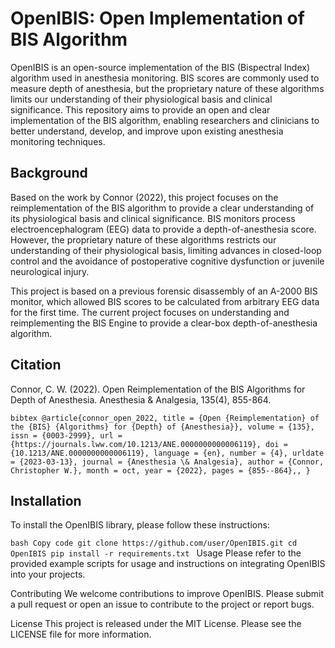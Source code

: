 # **OpenIBIS: Open Implementation of BIS Algorithm**

OpenIBIS is an open-source implementation of the BIS (Bispectral Index) algorithm used in anesthesia monitoring. BIS scores are commonly used to measure depth of anesthesia, but the proprietary nature of these algorithms limits our understanding of their physiological basis and clinical significance. This repository aims to provide an open and clear implementation of the BIS algorithm, enabling researchers and clinicians to better understand, develop, and improve upon existing anesthesia monitoring techniques.

## **Background**
Based on the work by Connor (2022), this project focuses on the reimplementation of the BIS algorithm to provide a clear understanding of its physiological basis and clinical significance. BIS monitors process electroencephalogram (EEG) data to provide a depth-of-anesthesia score. However, the proprietary nature of these algorithms restricts our understanding of their physiological basis, limiting advances in closed-loop control and the avoidance of postoperative cognitive dysfunction or juvenile neurological injury.

This project is based on a previous forensic disassembly of an A-2000 BIS monitor, which allowed BIS scores to be calculated from arbitrary EEG data for the first time. The current project focuses on understanding and reimplementing the BIS Engine to provide a clear-box depth-of-anesthesia algorithm.

## **Citation**
Connor, C. W. (2022). Open Reimplementation of the BIS Algorithms for Depth of Anesthesia. Anesthesia & Analgesia, 135(4), 855-864.


``bibtex
@article{connor_open_2022,
	title = {Open {Reimplementation} of the {BIS} {Algorithms} for {Depth} of {Anesthesia}},
	volume = {135},
	issn = {0003-2999},
	url = {https://journals.lww.com/10.1213/ANE.0000000000006119},
	doi = {10.1213/ANE.0000000000006119},
	language = {en},
	number = {4},
	urldate = {2023-03-13},
	journal = {Anesthesia \& Analgesia},
	author = {Connor, Christopher W.},
	month = oct,
	year = {2022},
	pages = {855--864},,
}
``

## **Installation**
To install the OpenIBIS library, please follow these instructions:

``bash
Copy code
git clone https://github.com/user/OpenIBIS.git
cd OpenIBIS
pip install -r requirements.txt
``
Usage
Please refer to the provided example scripts for usage and instructions on integrating OpenIBIS into your projects.

Contributing
We welcome contributions to improve OpenIBIS. Please submit a pull request or open an issue to contribute to the project or report bugs.

License
This project is released under the MIT License. Please see the LICENSE file for more information.